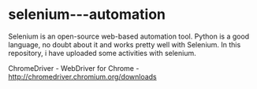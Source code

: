 # selenium---automation
Selenium is an open-source web-based automation tool. Python is a good language, no doubt about it and works pretty well with Selenium.  In this repository, i have uploaded some activities with selenium.

ChromeDriver - WebDriver for Chrome - http://chromedriver.chromium.org/downloads
